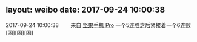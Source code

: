 layout: weibo
date: 2017-09-24 10:00:38
---
<meta name="referrer" content="no-referrer" />

2017-09-24 10:00:38  &nbsp;&nbsp;&nbsp;&nbsp;&nbsp;&nbsp; 来自 <a href="http://app.weibo.com/t/feed/Z4AgP" rel="nofollow">坚果手机 Pro</a>
一个5连胜之后紧接着一个6连败[困][困][困] ​​​
